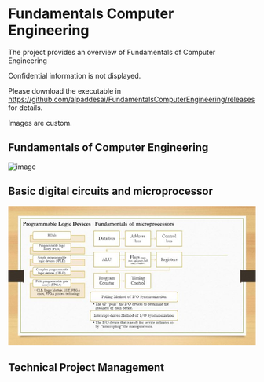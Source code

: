 # Fundamentals Computer Engineering

The project provides an overview of Fundamentals of Computer Engineering 

Confidential information is not displayed.

Please download the executable in https://github.com/alpaddesai/FundamentalsComputerEngineering/releases  for details.

Images are custom.

## Fundamentals of Computer Engineering
![image](Fundamentalsmicroprocessors.jpg)

## Basic digital circuits and microprocessor
![image](uProcessorSmallerImageI.jpg)


## Technical Project Management
